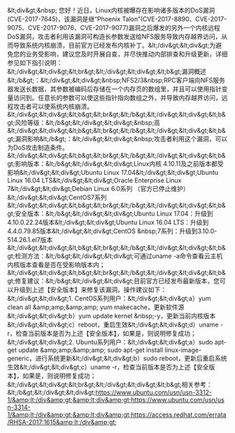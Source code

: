 &amp;lt;div&amp;gt;&amp;nbsp; 您好！近日，Linux内核被曝存在影响诸多版本的DoS漏洞(CVE-2017-7645)，该漏洞是继“Phoenix Talon”(CVE-2017-8890、CVE-2017-9075、CVE-2017-9076、CVE-2017-9077)漏洞之后爆发的另外一个内核远程DoS漏洞，攻击者利用该漏洞可构造长参数发送给NFS服务导致内存越界访问，从而导致系统内核崩溃，目前官方已经发布内核补丁。&amp;lt;/div&amp;gt;&amp;lt;div&amp;gt;为避免您的业务受影响，建议您及时开展自查，并尽快推动内部排查和升级更新，详细参见如下指引说明：&amp;lt;/div&amp;gt;&amp;lt;div&amp;gt;&amp;lt;br&amp;gt;&amp;lt;/div&amp;gt;&amp;lt;div&amp;gt;&amp;lt;b&amp;gt;漏洞概述&amp;lt;/b&amp;gt;：&amp;lt;/div&amp;gt;&amp;lt;div&amp;gt;&amp;nbsp;NFS2/3&amp;nbsp;RPC客户端向NFS服务器发送长数据，其参数被编码后存储在一个内存页的数组里，并且可以使用指针变量访问到。任意长的参数可以使这些指针指向数组之外，并导致内存越界访问，远程攻击者可以使系统内核崩溃。&amp;lt;/div&amp;gt;&amp;lt;div&amp;gt;&amp;lt;b&amp;gt;&amp;lt;br&amp;gt;&amp;lt;/b&amp;gt;&amp;lt;/div&amp;gt;&amp;lt;div&amp;gt;&amp;lt;b&amp;gt;风险等级：&amp;lt;/b&amp;gt;&amp;lt;/div&amp;gt;&amp;lt;div&amp;gt;&amp;nbsp;高&amp;lt;/div&amp;gt;&amp;lt;div&amp;gt;&amp;lt;b&amp;gt;&amp;lt;br&amp;gt;&amp;lt;/b&amp;gt;&amp;lt;/div&amp;gt;&amp;lt;div&amp;gt;&amp;lt;b&amp;gt;漏洞影响&amp;lt;/b&amp;gt;：&amp;lt;/div&amp;gt;&amp;lt;div&amp;gt;&amp;nbsp;攻击者利用这个漏洞，可以为DoS攻击制造条件。&amp;lt;/div&amp;gt;&amp;lt;div&amp;gt;&amp;lt;b&amp;gt;&amp;lt;br&amp;gt;&amp;lt;/b&amp;gt;&amp;lt;/div&amp;gt;&amp;lt;div&amp;gt;&amp;lt;b&amp;gt;影响版本：&amp;lt;/b&amp;gt;&amp;lt;/div&amp;gt;&amp;lt;div&amp;gt;Linux内核 4.10.11及之前版本都受影响&amp;lt;/div&amp;gt;&amp;lt;div&amp;gt;Ubuntu Linux 17.04&amp;lt;/div&amp;gt;&amp;lt;div&amp;gt;Ubuntu Linux 16.04 LTS&amp;lt;/div&amp;gt;&amp;lt;div&amp;gt;Oracle Enterprise Linux 7&amp;lt;/div&amp;gt;&amp;lt;div&amp;gt;Debian Linux 6.0系列 （官方已停止维护）&amp;lt;/div&amp;gt;&amp;lt;div&amp;gt;CentOS7系列&amp;lt;/div&amp;gt;&amp;lt;div&amp;gt;&amp;lt;b&amp;gt;&amp;lt;br&amp;gt;&amp;lt;/b&amp;gt;&amp;lt;/div&amp;gt;&amp;lt;div&amp;gt;&amp;lt;b&amp;gt;安全版本：&amp;lt;/b&amp;gt;&amp;lt;/div&amp;gt;&amp;lt;div&amp;gt;Ubuntu Linux 17.04：升级到4.10.0.22.24版本&amp;lt;/div&amp;gt;&amp;lt;div&amp;gt;Ubuntu Linux 16.04 LTS：升级到4.4.0.79.85版本&amp;lt;/div&amp;gt;&amp;lt;div&amp;gt;CentOS &amp;nbsp;7系列：升级到3.10.0-514.26.1.el7版本&amp;lt;/div&amp;gt;&amp;lt;div&amp;gt;&amp;lt;b&amp;gt;&amp;lt;br&amp;gt;&amp;lt;/b&amp;gt;&amp;lt;/div&amp;gt;&amp;lt;div&amp;gt;&amp;lt;b&amp;gt;检测方法：&amp;lt;/b&amp;gt;&amp;lt;/div&amp;gt;&amp;lt;div&amp;gt;可通过uname -a命令查看云主机内核版本查看是否在受影响版本内；&amp;lt;/div&amp;gt;&amp;lt;div&amp;gt;&amp;lt;b&amp;gt;&amp;lt;br&amp;gt;&amp;lt;/b&amp;gt;&amp;lt;/div&amp;gt;&amp;lt;div&amp;gt;&amp;lt;b&amp;gt;修复建议：&amp;lt;/b&amp;gt;&amp;lt;/div&amp;gt;&amp;lt;div&amp;gt;目前官方已经发布最新版本，您可以升级到上述【安全版本】来修复该漏洞。操作建议如下：&amp;lt;/div&amp;gt;&amp;lt;div&amp;gt;1. CentOS系列用户：&amp;lt;/div&amp;gt;&amp;lt;div&amp;gt;a）yum clean all &amp;amp;amp;&amp;amp;amp; yum makecache，更新软件源&amp;lt;/div&amp;gt;&amp;lt;div&amp;gt;b）yum update kernel &amp;nbsp;-y，更新当前内核版本&amp;lt;/div&amp;gt;&amp;lt;div&amp;gt;c）reboot，重启生效&amp;lt;/div&amp;gt;&amp;lt;div&amp;gt;d）uname -r，检查当前版本是否为上述【安全版本】，如果是，则说明修复成功；&amp;lt;/div&amp;gt;&amp;lt;div&amp;gt;2. Ubuntu系列用户：&amp;lt;/div&amp;gt;&amp;lt;div&amp;gt;a）sudo apt-get update &amp;amp;amp;&amp;amp;amp; sudo apt-get install linux-image-generic，进行系统更新&amp;lt;/div&amp;gt;&amp;lt;div&amp;gt;b）sudo reboot，更新后重启系统生效&amp;lt;/div&amp;gt;&amp;lt;div&amp;gt;c）uname -r，检查当前版本是否为上述【安全版本】，如果是，则说明修复成功；&amp;lt;/div&amp;gt;&amp;lt;div&amp;gt;&amp;lt;br&amp;gt;&amp;lt;/div&amp;gt;&amp;lt;div&amp;gt;&amp;lt;b&amp;gt;相关参考：&amp;lt;/b&amp;gt;&amp;lt;/div&amp;gt;&amp;lt;div&amp;gt;https://www.ubuntu.com/usn/usn-3312-1/&amp;lt;/div&amp;gt;&amp;lt;div&amp;gt;https://www.ubuntu.com/usn/usn-3314-1/&amp;lt;/div&amp;gt;&amp;lt;div&amp;gt;https://access.redhat.com/errata/RHSA-2017:1615&amp;lt;/div&amp;gt;